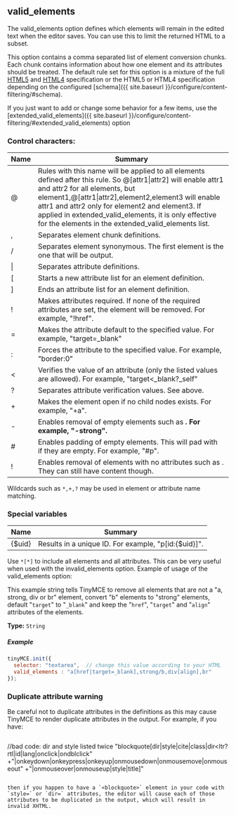 
## valid_elements

The valid_elements option defines which elements will remain in the edited text when the editor saves. You can use this to limit the returned HTML to a subset.

This option contains a comma separated list of element conversion chunks. Each chunk contains information about how one element and its attributes should be treated. The default rule set for this option is a mixture of the full [HTML5](http://www.w3.org/html/wg/drafts/html/master/) and [HTML4](http://www.w3.org/TR/REC-html40/) specification or the HTML5 or HTML4 specification depending on the configured [schema]({{ site.baseurl }}/configure/content-filtering/#schema).

If you just want to add or change some behavior for a few items, use the [extended_valid_elements]({{ site.baseurl }}/configure/content-filtering/#extended_valid_elements) option

### Control characters:

| Name     | Summary          |
|----------|------------------|
| @        | Rules with this name will be applied to all elements defined after this rule. So @[attr1&#124;attr2] will enable attr1 and attr2 for all elements, but element1,@[attr1&#124;attr2],element2,element3 will enable attr1 and attr2 only for element2 and element3. If applied in extended_valid_elements, it is only effective for the elements in the extended_valid_elements list. |
| ,   | Separates element chunk definitions. |
| /   | Separates element synonymous. The first element is the one that will be output. |
| &#124;   | Separates attribute definitions. |
| [   | Starts a new attribute list for an element definition. |
| ]   | Ends an attribute list for an element definition. |
| !   | Makes attributes required. If none of the required attributes are set, the element will be removed. For example, "!href". |
| =   | Makes the attribute default to the specified value. For example, "target=_blank" |
| :   | Forces the attribute to the specified value. For example, "border:0" |
| <   | Verifies the value of an attribute (only the listed values are allowed). For example, "target<_blank?_self" |
| ?   | Separates attribute verification values. See above. |
| +   | Makes the element open if no child nodes exists. For example, "+a". |
| -   | Enables removal of empty elements such as <strong />. For example, "-strong". |
| #   | Enables padding of empty elements. This will pad with &nbsp; if they are empty. For example, "#p". |
| !   | Enables removal of elements with no attributes such as <span>. They can still have content though. |

Wildcards such as `*,+,?` may be used in element or attribute name matching.

### Special variables

| Name     |Summary          |
|----------|-----------------|
| {$uid}   |Results in a unique ID. For example, "p[id:{$uid}]". |

Use `*[*]` to include all elements and all attributes. This can be very useful when used with the invalid_elements option. Example of usage of the valid_elements option:

This example string tells TinyMCE to remove all elements that are not a "a, strong, div or br" element, convert "b" elements to "strong" elements, default "`target`" to "`_blank`" and keep the "`href`", "`target`" and "`align`" attributes of the elements.

**Type:** `String`

##### Example

```js
tinyMCE.init({
  selector: "textarea",  // change this value according to your HTML
  valid_elements : "a[href|target=_blank],strong/b,div[align],br"
});
```

### Duplicate attribute warning

Be careful not to duplicate attributes in the definitions as this may cause TinyMCE to render duplicate attributes in the output. For example, if you have:

> ```js
 //bad code: dir and style listed twice
 "blockquote[dir|style|cite|class|dir<ltr?rtl|id|lang|onclick|ondblclick"
  +"|onkeydown|onkeypress|onkeyup|onmousedown|onmousemove|onmouseout"
  +"|onmouseover|onmouseup|style|title]"
 ```

then if you happen to have a `<blockquote>` element in your code with `style=` or `dir=` attributes, the editor will cause each of those attributes to be duplicated in the output, which will result in invalid XHTML.
